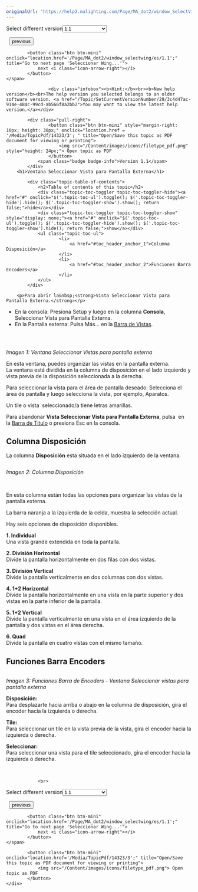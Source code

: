```yaml
---
originalUrl: 'https://help2.malighting.com/Page/MA_dot2/window_SelectView/es/1.1'
---
```


<div class="topic-navigation">

<div class="pull-right">
	<span class="pull-left">


<div class="pull-left">
<form action="/Topic/SetCurrentVersionNumber" class="form-inline" id="frmTagSelector" method="post">	<span class="form-mini">
		<div class="input-prepend"><span class="add-on">Select different version</span><select autocomplete="off" id="versionNumberId" name="versionNumberId" onchange="$(this).closest('#frmTagSelector').submit();" style="width: 120px;"><option value="">- latest -</option>
<option selected="selected" value="3">1.1</option>
<option value="7">1.2</option>
<option value="12">1.3</option>
<option value="16">1.5</option>
<option value="29">1.9</option>
</select></div>
		<input data-val="true" data-val-number="The field Int32 must be a number." data-val-required="The Int32 field is required." id="ProductId" name="ProductId" type="hidden" value="7">
		<input id="CurrentGuid" name="CurrentGuid" type="hidden" value="3c4d47ac-914e-484c-99cd-ab566f8a2bb2">
	</span>
</form></div>&nbsp;	</span>
	<span class="pull-right" style="white-space: nowrap;">
			<button class="btn btn-mini" onclick="location.href='/Page/MA_dot2/viewitem_selectview/es/1.1'; " title="Go to previous page 'Seleccionar Vista'">
				<i class="icon-arrow-left"></i> previous
			</button>

			<button class="btn btn-mini" onclick="location.href='/Page/MA_dot2/window_selectwing/es/1.1';" title="Go to next page 'Seleccionar Wing...'">
				next <i class="icon-arrow-right"></i> 
			</button>
	</span>
</div>
<div class="clear-fix" style="margin-bottom: 10px"></div>
</div>

					<div class="infobox"><b>Hint:</b><br><b>New help version</b><br>The help version you selected belongs to an older software version. <a href="/Topic/SetCurrentVersionNumber/29/3c4d47ac-914e-484c-99cd-ab566f8a2bb2">You may want to view the latest help version.</a></div>

			<div class="pull-right">
					<button class="btn btn-mini" style="margin-right: 10px; height: 30px;" onclick="location.href = '/Media/TopicPdf/14323/3'; " title="Open/Save this topic as PDF document for viewing or printing">
						<img src="/Content/images/icons/filetype_pdf.png" style="height: 24px;"> Open topic as PDF
					</button>
				<span class="badge badge-info">Version 1.1</span>
			</div>
		<h1>Ventana Seleccionar Vista para Pantalla Externa</h1>

			<div class="topic-table-of-contents">
				<h2>Table of contents of this topic</h2>
				<div class="topic-toc-toggler topic-toc-toggler-hide"><a href="#" onclick="$('.topic-toc-ul').toggle(); $('.topic-toc-toggler-hide').hide(); $('.topic-toc-toggler-show').show(); return false;">hide</a></div>
				<div class="topic-toc-toggler topic-toc-toggler-show" style="display: none;"><a href="#" onclick="$('.topic-toc-ul').toggle(); $('.topic-toc-toggler-hide').show(); $('.topic-toc-toggler-show').hide(); return false;">show</a></div>
				<ul class="topic-toc-ul">
						<li>
							<a href="#toc_header_anchor_1">Columna Disposición</a>
						</li>
						<li>
							<a href="#toc_header_anchor_2">Funciones Barra Encoders</a>
						</li>
				</ul>
			</div>

		<p>Para abrir la&nbsp;<strong>Vista Seleccionar Vista para Pantalla Externa.</strong></p>

<ul>
	<li>En la consola: Presiona&nbsp;<span class="hardkey">Setup</span>&nbsp;y luego en la columna&nbsp;<strong>Consola</strong>,&nbsp; <span class="softkey">Seleccionar Vista para Pantalla Externa</span>.</li>
	<li>En la Pantalla externa: Pulsa&nbsp;<span class="softkey">Más...</span>&nbsp;en la&nbsp;<a href="/Topic/aeb06b87-4def-4d5c-8ccd-fce24793de63">Barra de Vistas</a>.</li>
</ul>

<p><img alt="" src="/Media/Image/Dot2_ViewsandWindows_SelectViewExternal01_1-1-3.png"></p>

<p>&nbsp;</p>

<p><em>Imagen 1: Ventana Seleccionar Vistas para pantalla externa</em></p>

<p>En esta ventana, puedes organizar las vistas en la pantalla externa.<br>
La ventana está dividida en la columna de disposición en el lado izquierdo y vista previa de la disposición seleccionada a la derecha.</p>

<p>Para seleccionar la vista para el área de pantalla deseado: Selecciona el área de pantalla y luego selecciona la vista, por ejemplo, Aparatos.</p>

<p>Un tile o vista&nbsp; seleccionado/a tiene letras amarillas.</p>

<p>Para abandonar <strong>Vista Seleccionar Vista para Pantalla Externa</strong>, pulsa&nbsp;<img alt="" src="/Media/Image/Dot2_ViewsandWindows_ControlElements_TitleBar08_1-0.PNG">&nbsp;en la&nbsp;<a href="/Topic/a9e3dcd7-1fb1-4dab-8e42-03f9e0de3e99">Barra de Título</a>&nbsp;o presiona&nbsp;<span class="hardkey">Esc</span>&nbsp;en la consola.</p>

<a name="toc_header_anchor_1" id="toc_header_anchor_1" class="topic-toc-item"></a><h2>Columna Disposición</h2>

<p>La columna <strong>Disposición</strong>&nbsp;esta situada en el lado izquierdo de la ventana.</p>

<p><img alt="" src="/Media/Image/Dot2_ViewsandWindows_SelectViewExternal02_1-0.PNG"></p>

<p><em>Imagen 2: Columna Disposición</em></p>

<p>&nbsp;</p>

<p>En esta columna están todas las opciones para organizar las vistas de la pantalla externa.</p>

<p>La barra naranja a la izquierda de la celda, muestra la selección actual.</p>

<p>Hay seis opciones de disposición disponibles.</p>

<p><strong>1. Individual</strong><br>
Una vista grande extendida en toda la pantalla.</p>

<p><strong>2. División Horizontal</strong><br>
Divide la pantalla horizontalmente en dos filas con dos vistas.</p>

<p><strong>3. División Vertical</strong><br>
Divide la pantalla verticalmente en dos columnas con dos vistas.</p>

<p><strong>4. 1+2 Horizontal</strong><br>
Divide la pantalla horizontalmente en una vista en la parte superior y dos vistas en la parte inferior de la pantalla.</p>

<p><strong>5. 1+2 Vertical</strong><br>
Divide la pantalla verticalmente en una vista en el área izquierdo de la pantalla y dos vistas en el área derecha.</p>

<p><strong>6. Quad</strong><br>
Divide la pantalla en cuatro vistas con el mismo tamaño.</p>

<a name="toc_header_anchor_2" id="toc_header_anchor_2" class="topic-toc-item"></a><h2>Funciones Barra Encoders</h2>

<p><img alt="" src="/Media/Image/Dot2_ViewsandWindows_SelectViewExternal03_1-0.PNG"></p>

<p><em>Imagen 3: Funciones Barra de Encoders - Ventana Seleccionar vistas para pantalla externa</em></p>

<p><strong>Disposición:</strong><br>
Para desplazarte hacia arriba o abajo en la columna de disposición, gira el encoder hacia la izquierda o derecha.</p>

<p><strong>Tile:</strong><br>
Para seleccionar un tile en la vista previa de la vista, gira el encoder hacia la izquierda o derecha.</p>

<p><strong>Seleccionar:</strong><br>
Para seleccionar una vista para el&nbsp;tile seleccionado, gira el encoder hacia la izquierda o derecha.</p>

<p>&nbsp;</p>


				<br>
<div class="topic-navigation">

<div class="pull-right">
	<span class="pull-left">


<div class="pull-left">
<form action="/Topic/SetCurrentVersionNumber" class="form-inline" id="frmTagSelector" method="post">	<span class="form-mini">
		<div class="input-prepend"><span class="add-on">Select different version</span><select autocomplete="off" id="versionNumberId" name="versionNumberId" onchange="$(this).closest('#frmTagSelector').submit();" style="width: 120px;"><option value="">- latest -</option>
<option selected="selected" value="3">1.1</option>
<option value="7">1.2</option>
<option value="12">1.3</option>
<option value="16">1.5</option>
<option value="29">1.9</option>
</select></div>
		<input data-val="true" data-val-number="The field Int32 must be a number." data-val-required="The Int32 field is required." id="ProductId" name="ProductId" type="hidden" value="7">
		<input id="CurrentGuid" name="CurrentGuid" type="hidden" value="3c4d47ac-914e-484c-99cd-ab566f8a2bb2">
	</span>
</form></div>&nbsp;	</span>
	<span class="pull-right" style="white-space: nowrap;">
			<button class="btn btn-mini" onclick="location.href='/Page/MA_dot2/viewitem_selectview/es/1.1'; " title="Go to previous page 'Seleccionar Vista'">
				<i class="icon-arrow-left"></i> previous
			</button>

			<button class="btn btn-mini" onclick="location.href='/Page/MA_dot2/window_selectwing/es/1.1';" title="Go to next page 'Seleccionar Wing...'">
				next <i class="icon-arrow-right"></i> 
			</button>
	</span>
</div>
	<div class="clear-fix"></div>
	<div class="pull-right">
	
			<button class="btn btn-mini" onclick="location.href='/Media/TopicPdf/14323/3';" title="Open/Save this topic as PDF document for viewing or printing">
				<img src="/Content/images/icons/filetype_pdf.png"> Open topic as PDF
			</button>
	</div>
<div class="clear-fix" style="margin-bottom: 10px"></div>
</div>

	
